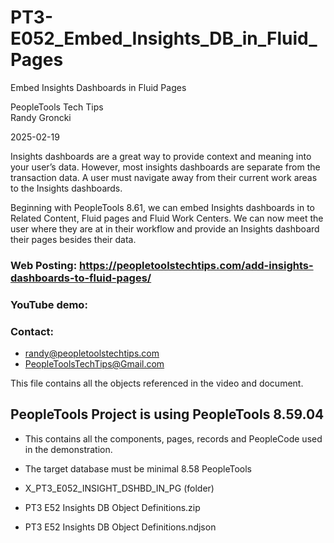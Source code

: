 # PT3-E052_Embed_Insights_DB_in_Fluid_Pages
Embed Insights Dashboards in Fluid Pages

PeopleTools Tech Tips    
Randy Groncki

2025-02-19

Insights dashboards are a great way to provide context and meaning into your user’s data.  However, most insights dashboards are separate from the transaction data.  A user must navigate away from their current work areas to the Insights dashboards.

Beginning with PeopleTools 8.61, we can embed Insights dashboards in to Related Content, Fluid pages and Fluid Work Centers.  We can now meet the user where they are at in their workflow and provide an Insights dashboard their pages besides their data.


### Web Posting: https://peopletoolstechtips.com/add-insights-dashboards-to-fluid-pages/

### YouTube demo: 

### Contact:  
* randy@peopletoolstechtips.com  
* PeopleToolsTechTips@Gmail.com

This file contains all the objects referenced in the video and document.

## PeopleTools Project is using PeopleTools 8.59.04
  * This contains all the components, pages, records and PeopleCode used in the demonstration.
  * The target database must be minimal 8.58 PeopleTools

* X_PT3_E052_INSIGHT_DSHBD_IN_PG (folder)  
* PT3 E52 Insights DB Object Definitions.zip
* PT3 E52 Insights DB Object Definitions.ndjson


